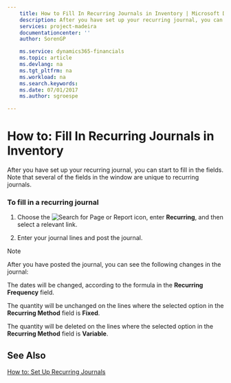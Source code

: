 ```yaml
---
    title: How to Fill In Recurring Journals in Inventory | Microsoft Docs
    description: After you have set up your recurring journal, you can start to fill in the fields. Note that several of the fields in the window are unique to recurring journals.
    services: project-madeira
    documentationcenter: ''
    author: SorenGP

    ms.service: dynamics365-financials
    ms.topic: article
    ms.devlang: na
    ms.tgt_pltfrm: na
    ms.workload: na
    ms.search.keywords:
    ms.date: 07/01/2017
    ms.author: sgroespe

---
```

# How to: Fill In Recurring Journals in Inventory
After you have set up your recurring journal, you can start to fill in the fields. Note that several of the fields in the window are unique to recurring journals.  
  
### To fill in a recurring journal  
  
1.  Choose the ![Search for Page or Report](media/ui-search/search_small.png "Search for Page or Report icon") icon, enter **Recurring**, and then select a relevant link.  
  
2.  Enter your journal lines and post the journal.  
  
> [!NOTE]  
>  After you have posted the journal, you can see the following changes in the journal:  
>   
>  The dates will be changed, according to the formula in the **Recurring Frequency** field.  
>   
>  The quantity will be unchanged on the lines where the selected option in the **Recurring Method** field is **Fixed**.  
>   
>  The quantity will be deleted on the lines where the selected option in the **Recurring Method** field is **Variable**.  
  
## See Also  
 [How to: Set Up Recurring Journals](../how-to-set-up-recurring-journals.md)